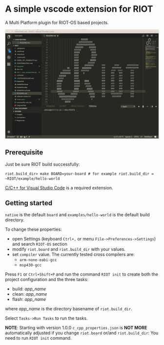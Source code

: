 # A simple vscode extension for RIOT

A Multi Platform plugin for RIOT-OS based projects.

![demo](https://raw.githubusercontent.com/attdona/riot-code/master/images/riot-code.gif)

## Prerequisite

Just be sure RIOT build successfully:

    riot.build_dir> make BOARD=your-board # for example riot.build_dir = ~RIOT/example/hello-world

[C/C++ for Visual Studio Code](https://marketplace.visualstudio.com/items?itemName=ms-vscode.cpptools) is a required extension.

## Getting started

`native` is the default `board` and `examples/hello-world` is the default build directory.

To change these properties:
* open Settings (keyboard `Ctrl+,` or menu `File->Preferences->Settings`) and search `RIOT-OS` section
* modify `riot.board` and `riot.build_dir` with your values.
* set `compiler` value. The currently tested cross compilers are:
  * `arm-none-eabi-gcc`
  * `msp430-gcc`

Press `F1` or `Ctrl+Shift+P` and run the command `RIOT init` to create both the project configuration and the three tasks:

* build: *app_name*
* clean: *app_name*
* flash: *app_name*

where *app_name* is the directory basename of `riot.build_dir`.

Select `Tasks->Run Tasks` to run the tasks.


**NOTE**: Starting with version 1.0.0 `c_cpp_properties.json` is **NOT MORE** automatically adjusted if you change `riot.board` or/and `riot.build_dir`:
You need to run `RIOT init` command.

